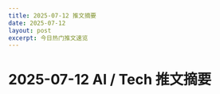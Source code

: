 ```yaml
---
title: 2025-07-12 推文摘要
date: 2025-07-12
layout: post
excerpt: 今日热门推文速览
---
```


# 2025-07-12 AI / Tech 推文摘要

